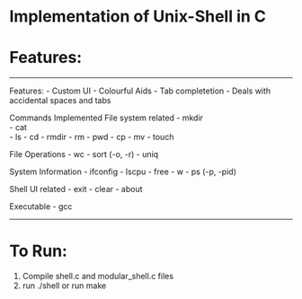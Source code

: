 # Implementation of Unix-Shell in C

# Features:
---
Features:
	- Custom UI
	- Colourful Aids
	- Tab completetion
	- Deals with accidental spaces and tabs
	
Commands Implemented
   File system related
   	- mkdir  
   	- cat  
   	- ls
   	- cd
   	- rmdir
   	- rm 
   	- pwd
	   - cp
   	- mv
   	- touch

   File Operations
   	- wc
   	- sort (-o, -r)
   	- uniq 
   	
   System Information
   	- ifconfig
   	- lscpu
   	- free
   	- w
   	- ps (-p, -pid)

   Shell UI related
   	- exit
   	- clear
   	- about

   Executable
   	- gcc
   
---
# To Run:
1. Compile shell.c and modular_shell.c files
2. run ./shell or run make
